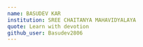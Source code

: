 ```yaml
---
name: BASUDEV KAR
institution: SREE CHAITANYA MAHAVIDYALAYA
quote: Learn with devotion
github_user: Basudev2806
---
```

